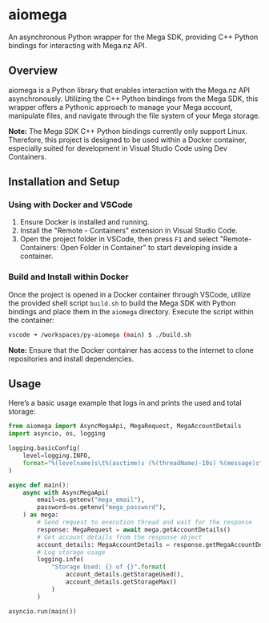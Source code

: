 # aiomega

An asynchronous Python wrapper for the Mega SDK, providing C++ Python bindings for interacting with Mega.nz API.

## Overview

aiomega is a Python library that enables interaction with the Mega.nz API asynchronously. Utilizing the C++ Python bindings from the Mega SDK, this wrapper offers a Pythonic approach to manage your Mega account, manipulate files, and navigate through the file system of your Mega storage.

**Note:** The Mega SDK C++ Python bindings currently only support Linux. Therefore, this project is designed to be used within a Docker container, especially suited for development in Visual Studio Code using Dev Containers.

## Installation and Setup

### Using with Docker and VSCode

1. Ensure Docker is installed and running.
2. Install the "Remote - Containers" extension in Visual Studio Code.
3. Open the project folder in VSCode, then press `F1` and select "Remote-Containers: Open Folder in Container" to start developing inside a container.

### Build and Install within Docker

Once the project is opened in a Docker container through VSCode, utilize the provided shell script `build.sh` to build the Mega SDK with Python bindings and place them in the `aiomega` directory. Execute the script within the container:
```sh
vscode ➜ /workspaces/py-aiomega (main) $ ./build.sh
```
**Note:** Ensure that the Docker container has access to the internet to clone repositories and install dependencies.

## Usage

Here’s a basic usage example that logs in and prints the used and total storage:
```python
from aiomega import AsyncMegaApi, MegaRequest, MegaAccountDetails
import asyncio, os, logging

logging.basicConfig(
    level=logging.INFO,
    format="%(levelname)s\t%(asctime)s (%(threadName)-10s) %(message)s",
)

async def main():
    async with AsyncMegaApi(
        email=os.getenv("mega_email"), 
        password=os.getenv("mega_password"),
    ) as mega:
        # Send request to execution thread and wait for the response
        response: MegaRequest = await mega.getAccountDetails() 
        # Get account details from the response object
        account_details: MegaAccountDetails = response.getMegaAccountDetails()
        # Log storage usage
        logging.info(
            "Storage Used: {} of {}".format(
                account_details.getStorageUsed(),
                account_details.getStorageMax()
            )
        )

asyncio.run(main())
```